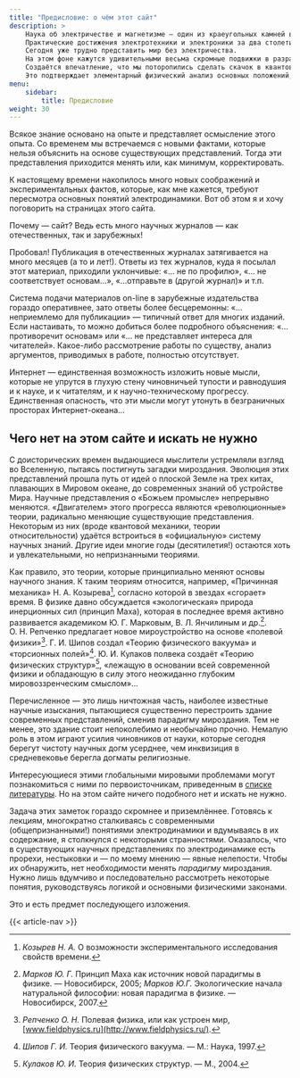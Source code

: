 ```yaml
---
title: "Предисловие: о чём этот сайт"
description: >
    Наука об электричестве и магнетизме — один из краеугольных камней в фундаменте, на котором стоит все здание наших представлений о мире.    
    Практические достижения электротехники и электроники за два столетия поражают.
    Сегодня уже трудно представить мир без электричества.
    На этом фоне кажутся удивительными весьма скромные подвижки в разработке фундаментальных основ электродинамики.    
    Создаётся впечатление, что мы поторопились сделать скачок в квантовую и релятивистскую электродинамику, оставив позади множество противоречий и неразрешенных проблем.
    Это подтверждает элементарный физический анализ основных положений, лежащих в основе классической электродинамики.
menu:
    sidebar:
        title: Предисловие
weight: 30
---
```


Всякое знание основано на опыте и представляет осмысление этого опыта. Со временем мы встречаемся с новыми фактами, которые нельзя объяснить на основе существующих представлений. Тогда эти представления приходится менять или, как минимум, корректировать.

К настоящему времени накопилось много новых соображений и экспериментальных фактов, которые, как мне кажется, требуют пересмотра основных понятий электродинамики. Вот об этом я и хочу поговорить на страницах этого сайта.

Почему — сайт? Ведь есть много научных журналов — как отечественных, так и зарубежных!

Пробовал! Публикация в отечественных журналах затягивается на много месяцев (а то и лет!). Ответы из тех журналов, куда я посылал этот материал, приходили уклончивые: «… не по профилю», «… не соответствует основам…», «…отправьте в (другой журнал)» и т.п.

Система подачи материалов on-line в зарубежные издательства гораздо оперативнее, зато ответы более бесцеремонны: «… неприемлемо для публикации» — типичный ответ для многих изданий. Если настаивать, то можно добиться более подробного объяснения: «… противоречит основам» или «… не представляет интереса для читателей». Какое-либо рассмотрение работы по существу, анализ аргументов, приводимых в работе, полностью отсутствует.

Интернет — единственная возможность изложить новые мысли, которые не упрутся в глухую стену чиновничьей тупости и равнодушия и к науке, и к читателям, и к научно-техническому прогрессу. Единственная опасность, что эти мысли могут утонуть в безграничных просторах Интернет-океана…

## Чего нет на этом сайте и  искать не нужно

С доисторических времен выдающиеся мыслители устремляли взгляд во Вселенную, пытаясь постигнуть загадки мироздания. Эволюция этих представлений прошла путь от идей о плоской Земле на трех китах, плавающих в Мировом океане, до современных знаний об устройстве Мира. Научные представления о «Божьем промысле» непрерывно меняются. «Двигателем» этого прогресса являются «революционные» теории, радикально меняющие существующие представления. Некоторым из них (вроде квантовой механики, теории относительности) удаётся встроиться в «официальную» систему научных знаний. Другие идеи многие годы (десятилетия!) остаются хоть и увлекательными, но непризнанными теориями. 

Как правило, это теории, которые принципиально меняют основы научного знания. К таким теориям относится, например,  «Причинная механика» Н. А. Козырева[^1], согласно которой в звездах «сгорает» время. В физике давно обсуждается «экологическая» природа инерционных сил (принцип Маха), которая в последнее время активно развивается академиком Ю. Г. Марковым, В. Л. Янчилиным и др.[^2]. О. Н. Репченко предлагает новое мироустройство на основе «полевой физики»[^3]. Г. И. Шипов создал «Теорию физического вакуума» и «торсионных полей»[^4]. Ю. И. Кулаков полвека создаёт «Теорию физических структур»[^5], «лежащую в основании всей современной физики и обладающую в силу этого неожиданно глубоким мировоззренческим смыслом»…

Перечисленное — это лишь ничтожная часть, наиболее известные научные изыскания, пытающиеся существенно перестроить здание современных представлений, сменив парадигму мироздания. Тем не менее, это здание стоит непоколебимо и необычайно прочно. Немалую роль в этом играют усилия чиновников от науки, которые сегодня берегут чистоту научных догм усерднее, чем инквизиция в средневековье берегла догматы религиозные.   

Интересующиеся этими глобальными мировыми проблемами могут познакомиться с ними по первоисточникам, приведенным в [списке литературы](/bibliography). Но на этом сайте ничего подобного нет и искать не нужно. 

Задача этих заметок гораздо скромнее и приземлённее. Готовясь к лекциям, многократно сталкиваясь с современными (общепризнанными!) понятиями электродинамики и вдумываясь в их содержание, я столкнулся с некоторыми странностями. Оказалось, что в существующих научных представлениях по электродинамике есть прорехи, нестыковки и — по моему мнению — явные нелепости. Чтобы их обнаружить, нет необходимости менять *парадигму* мироздания. Нужно лишь вдумчиво и последовательно рассмотреть некоторые понятия, руководствуясь логикой и основными физическими законами.

Это и есть предмет последующего изложения.

{{< article-nav >}}

[^1]: *Козырев Н. А.* О возможности экспериментального исследования свойств времени.
[^2]: *Марков Ю. Г.* Принцип Маха как источник новой парадигмы в физике. — Новосибирск, 2005; *Марков Ю.Г.* Экологические начала натуральной философии: новая парадигма в физике. — Новосибирск, 2007.
[^3]: *Репченко О. Н.* Полевая физика, или как устроен мир, [www.fieldphysics.ru](http://www.fieldphysics.ru/).
[^4]: *Шипов Г. И.* Теория физического вакуума. — М.: Наука, 1997.
[^5]: *Кулаков Ю. И.* Теория физических структур. — М., 2004.
